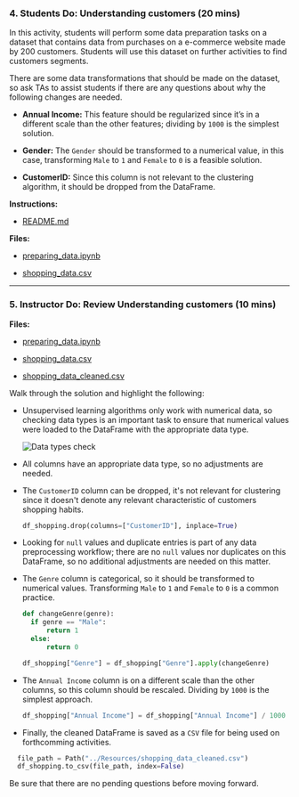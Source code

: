 ### 4. Students Do: Understanding customers (20 mins)

In this activity, students will perform some data preparation tasks on a dataset that contains data from purchases on a e-commerce website made by 200 customers. Students will use this dataset on further activities to find customers segments.

There are some data transformations that should be made on the dataset, so ask TAs to assist students if there are any questions about why the following changes are needed.

* **Annual Income:** This feature should be regularized since it’s in a different scale than the other features; dividing by `1000` is the simplest solution.

* **Gender:** The `Gender` should be transformed to a numerical value, in this case, transforming `Male` to `1` and `Female` to `0` is a feasible solution.

* **CustomerID:** Since this column is not relevant to the clustering algorithm, it should be dropped from the DataFrame.

**Instructions:**

* [README.md](Activities/02-Stu_Preparing_Data/README.md)

**Files:**

* [preparing_data.ipynb](Activities/02-Stu_Preparing_Data/Unsolved/preparing_data.ipynb)

* [shopping_data.csv](Activities/02-Stu_Preparing_Data/Resources/shopping_data.csv)

---

### 5. Instructor Do: Review Understanding customers (10 mins)

**Files:**

* [preparing_data.ipynb](Activities/02-Stu_Preparing_Data/Solved/preparing_data.ipynb)

* [shopping_data.csv](Activities/02-Stu_Preparing_Data/Resources/shopping_data.csv)

* [shopping_data_cleaned.csv](Activities/02-Stu_Preparing_Data/Resources/shopping_data_cleaned.csv)

Walk through the solution and highlight the following:

* Unsupervised learning algorithms only work with numerical data, so checking data types is an important task to ensure that numerical values were loaded to the DataFrame with the appropriate data type.

  ![Data types check](Images/datatypes-check.png)

* All columns have an appropriate data type, so no adjustments are needed.

* The `CustomerID` column can be dropped, it's not relevant for clustering since it doesn't denote any relevant characteristic of customers shopping habits.

  ```python
  df_shopping.drop(columns=["CustomerID"], inplace=True)
  ```

* Looking for `null` values and duplicate entries is part of any data preprocessing workflow; there are no `null` values nor duplicates on this DataFrame, so no additional adjustments are needed on this matter.

* The `Genre` column is categorical, so it should be transformed to numerical values. Transforming `Male` to `1` and `Female` to `0` is a common practice.

  ```python
  def changeGenre(genre):
    if genre == "Male":
        return 1
    else:
        return 0

  df_shopping["Genre"] = df_shopping["Genre"].apply(changeGenre)
  ```

* The `Annual Income` column is on a different scale than the other columns, so this column should be rescaled. Dividing by `1000` is the simplest approach.

  ```python
  df_shopping["Annual Income"] = df_shopping["Annual Income"] / 1000
  ```

* Finally, the cleaned DataFrame is saved as a `CSV` file for being used on forthcomming activities.

```python
  file_path = Path("../Resources/shopping_data_cleaned.csv")
  df_shopping.to_csv(file_path, index=False)
  ```

Be sure that there are no pending questions before moving forward.
